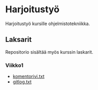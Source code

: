 # Harjoitustyö

Harjoitustyö kursille ohjelmistotekniikka.

## Laksarit

Repositorio sisältää myös kurssin laskarit.

### Viikko1

* [komentorivi.txt](https://github.com/elmanevala/ot-harjoitustyo/blob/master/laskarit/komentorivi.txt)
* [gitlog.txt](https://github.com/elmanevala/ot-harjoitustyo/blob/master/laskarit/gitlog.txt)
